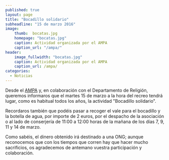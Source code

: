 ```yaml
---
published: true
layout: page
title: "Bocadillo solidario"
subheadline: "15 de marzo 2016"
image:
    thumb:  bocatas.jpg
    homepage: "bocatas.jpg"
    caption: Actividad organizada por el AMPA
    caption_url: "/ampa/"
header:
    image_fullwidth: "bocatas.jpg"
    caption: Actividad organizada por el AMPA
    caption_url: /ampa/
categories:
  - Noticias
---
```



Desde el [AMPA](/ampa/) y, en colaboración con el Departamento de Religión, queremos informaros que el martes 15 de marzo a la hora del recreo tendrá lugar, como es habitual todos los años, la actividad "Bocadillo solidario".

Recordaros también que podéis pasar a recoger el vale para el bocadillo y la botella de agua, por importe de 2 euros, por el despacho de la asociación o al lado de conserjería de 11:00 a 12:00 horas de la mañana de los días 7, 9, 11 y 14 de marzo.

Como sabéis, el dinero obtenido irá destinado a una ONG; aunque reconocemos que con los tiempos que corren hay que hacer mucho sacrificios, os agradecemos de antemano vuestra participación y colaboración.

